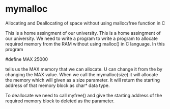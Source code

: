 # mymalloc
Allocating and Deallocating of space without using malloc/free function in C

This is a home assingment of our university. This is a home assingment of our university. We need to write a program to write a program to allocate required memory from the RAM without using malloc() in C language. In this program

#define MAX 25000 

tells us the MAX memory that we can allocate. U can change it from the by changing the MAX value.
When we call the mymalloc(size) it will allocate the memory which will given as a size parameter. It will return the starting address of that memory block as char* data type.

To deallocate we need to call myfree() and give the starting address of the required memory block to deleted as the parameter.


